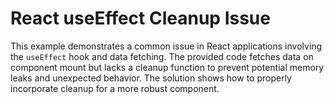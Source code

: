# React useEffect Cleanup Issue

This example demonstrates a common issue in React applications involving the `useEffect` hook and data fetching.  The provided code fetches data on component mount but lacks a cleanup function to prevent potential memory leaks and unexpected behavior.  The solution shows how to properly incorporate cleanup for a more robust component.